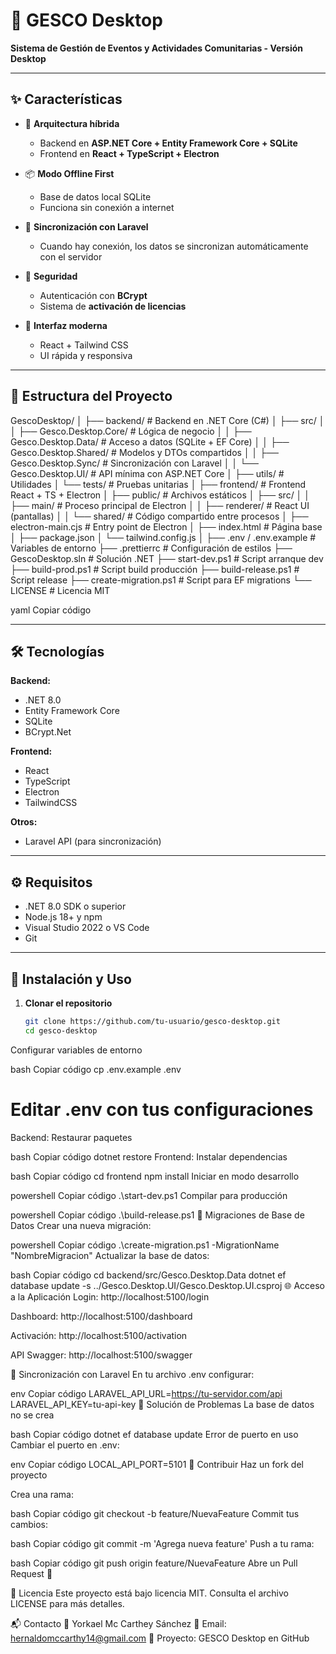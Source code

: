 # 🚀 GESCO Desktop

**Sistema de Gestión de Eventos y Actividades Comunitarias - Versión Desktop**

---

## ✨ Características

- 🔌 **Arquitectura híbrida**
  - Backend en **ASP.NET Core + Entity Framework Core + SQLite**
  - Frontend en **React + TypeScript + Electron**

- 📦 **Modo Offline First**
  - Base de datos local SQLite
  - Funciona sin conexión a internet

- 🔄 **Sincronización con Laravel**
  - Cuando hay conexión, los datos se sincronizan automáticamente con el servidor

- 🔐 **Seguridad**
  - Autenticación con **BCrypt**
  - Sistema de **activación de licencias**

- 🎨 **Interfaz moderna**
  - React + Tailwind CSS
  - UI rápida y responsiva

---

## 📂 Estructura del Proyecto

GescoDesktop/
│
├── backend/ # Backend en .NET Core (C#)
│ ├── src/
│ │ ├── Gesco.Desktop.Core/ # Lógica de negocio
│ │ ├── Gesco.Desktop.Data/ # Acceso a datos (SQLite + EF Core)
│ │ ├── Gesco.Desktop.Shared/ # Modelos y DTOs compartidos
│ │ ├── Gesco.Desktop.Sync/ # Sincronización con Laravel
│ │ └── Gesco.Desktop.UI/ # API mínima con ASP.NET Core
│ ├── utils/ # Utilidades
│ └── tests/ # Pruebas unitarias
│
├── frontend/ # Frontend React + TS + Electron
│ ├── public/ # Archivos estáticos
│ ├── src/
│ │ ├── main/ # Proceso principal de Electron
│ │ ├── renderer/ # React UI (pantallas)
│ │ └── shared/ # Código compartido entre procesos
│ ├── electron-main.cjs # Entry point de Electron
│ ├── index.html # Página base
│ ├── package.json
│ └── tailwind.config.js
│
├── .env / .env.example # Variables de entorno
├── .prettierrc # Configuración de estilos
├── GescoDesktop.sln # Solución .NET
├── start-dev.ps1 # Script arranque dev
├── build-prod.ps1 # Script build producción
├── build-release.ps1 # Script release
├── create-migration.ps1 # Script para EF migrations
└── LICENSE # Licencia MIT

yaml
Copiar código

---

## 🛠️ Tecnologías

**Backend:**  
- .NET 8.0  
- Entity Framework Core  
- SQLite  
- BCrypt.Net  

**Frontend:**  
- React  
- TypeScript  
- Electron  
- TailwindCSS  

**Otros:**  
- Laravel API (para sincronización)

---

## ⚙️ Requisitos

- .NET 8.0 SDK o superior  
- Node.js 18+ y npm  
- Visual Studio 2022 o VS Code  
- Git  

---

## 🚀 Instalación y Uso

1. **Clonar el repositorio**
   ```bash
   git clone https://github.com/tu-usuario/gesco-desktop.git
   cd gesco-desktop
Configurar variables de entorno

bash
Copiar código
cp .env.example .env
# Editar .env con tus configuraciones
Backend: Restaurar paquetes

bash
Copiar código
dotnet restore
Frontend: Instalar dependencias

bash
Copiar código
cd frontend
npm install
Iniciar en modo desarrollo

powershell
Copiar código
.\start-dev.ps1
Compilar para producción

powershell
Copiar código
.\build-release.ps1
🧪 Migraciones de Base de Datos
Crear una nueva migración:

powershell
Copiar código
.\create-migration.ps1 -MigrationName "NombreMigracion"
Actualizar la base de datos:

bash
Copiar código
cd backend/src/Gesco.Desktop.Data
dotnet ef database update -s ../Gesco.Desktop.UI/Gesco.Desktop.UI.csproj
🌐 Acceso a la Aplicación
Login: http://localhost:5100/login

Dashboard: http://localhost:5100/dashboard

Activación: http://localhost:5100/activation

API Swagger: http://localhost:5100/swagger

🔄 Sincronización con Laravel
En tu archivo .env configurar:

env
Copiar código
LARAVEL_API_URL=https://tu-servidor.com/api
LARAVEL_API_KEY=tu-api-key
🐞 Solución de Problemas
La base de datos no se crea

bash
Copiar código
dotnet ef database update
Error de puerto en uso
Cambiar el puerto en .env:

env
Copiar código
LOCAL_API_PORT=5101
🤝 Contribuir
Haz un fork del proyecto

Crea una rama:

bash
Copiar código
git checkout -b feature/NuevaFeature
Commit tus cambios:

bash
Copiar código
git commit -m 'Agrega nueva feature'
Push a tu rama:

bash
Copiar código
git push origin feature/NuevaFeature
Abre un Pull Request 🚀

📄 Licencia
Este proyecto está bajo licencia MIT.
Consulta el archivo LICENSE para más detalles.

📬 Contacto
👤 Yorkael Mc Carthey Sánchez
📧 Email: hernaldomccarthy14@gmail.com
🔗 Proyecto: GESCO Desktop en GitHub